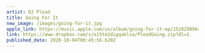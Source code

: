 ```yaml
---
artist: DJ Plead
title: Going For It
new_image: /images/going-for-it.jpg
apple_link: https://music.apple.com/us/album/going-for-it-ep/1528298964
link: https://www.dropbox.com/s/e15tm2digqaklsa/PleadGoing.zip?dl=1
published_date: 2020-10-04T00:45:56.620Z
---
```

